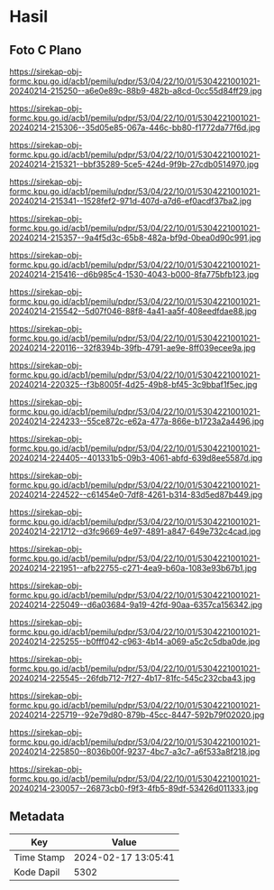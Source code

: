 # Hasil

## Foto C Plano

https://sirekap-obj-formc.kpu.go.id/acb1/pemilu/pdpr/53/04/22/10/01/5304221001021-20240214-215250--a6e0e89c-88b9-482b-a8cd-0cc55d84ff29.jpg

https://sirekap-obj-formc.kpu.go.id/acb1/pemilu/pdpr/53/04/22/10/01/5304221001021-20240214-215306--35d05e85-067a-446c-bb80-f1772da77f6d.jpg

https://sirekap-obj-formc.kpu.go.id/acb1/pemilu/pdpr/53/04/22/10/01/5304221001021-20240214-215321--bbf35289-5ce5-424d-9f9b-27cdb0514970.jpg

https://sirekap-obj-formc.kpu.go.id/acb1/pemilu/pdpr/53/04/22/10/01/5304221001021-20240214-215341--1528fef2-971d-407d-a7d6-ef0acdf37ba2.jpg

https://sirekap-obj-formc.kpu.go.id/acb1/pemilu/pdpr/53/04/22/10/01/5304221001021-20240214-215357--9a4f5d3c-65b8-482a-bf9d-0bea0d90c991.jpg

https://sirekap-obj-formc.kpu.go.id/acb1/pemilu/pdpr/53/04/22/10/01/5304221001021-20240214-215416--d6b985c4-1530-4043-b000-8fa775bfb123.jpg

https://sirekap-obj-formc.kpu.go.id/acb1/pemilu/pdpr/53/04/22/10/01/5304221001021-20240214-215542--5d07f046-88f8-4a41-aa5f-408eedfdae88.jpg

https://sirekap-obj-formc.kpu.go.id/acb1/pemilu/pdpr/53/04/22/10/01/5304221001021-20240214-220116--32f8394b-39fb-4791-ae9e-8ff039ecee9a.jpg

https://sirekap-obj-formc.kpu.go.id/acb1/pemilu/pdpr/53/04/22/10/01/5304221001021-20240214-220325--f3b8005f-4d25-49b8-bf45-3c9bbaf1f5ec.jpg

https://sirekap-obj-formc.kpu.go.id/acb1/pemilu/pdpr/53/04/22/10/01/5304221001021-20240214-224233--55ce872c-e62a-477a-866e-b1723a2a4496.jpg

https://sirekap-obj-formc.kpu.go.id/acb1/pemilu/pdpr/53/04/22/10/01/5304221001021-20240214-224405--401331b5-09b3-4061-abfd-639d8ee5587d.jpg

https://sirekap-obj-formc.kpu.go.id/acb1/pemilu/pdpr/53/04/22/10/01/5304221001021-20240214-224522--c61454e0-7df8-4261-b314-83d5ed87b449.jpg

https://sirekap-obj-formc.kpu.go.id/acb1/pemilu/pdpr/53/04/22/10/01/5304221001021-20240214-221712--d3fc9669-4e97-4891-a847-649e732c4cad.jpg

https://sirekap-obj-formc.kpu.go.id/acb1/pemilu/pdpr/53/04/22/10/01/5304221001021-20240214-221951--afb22755-c271-4ea9-b60a-1083e93b67b1.jpg

https://sirekap-obj-formc.kpu.go.id/acb1/pemilu/pdpr/53/04/22/10/01/5304221001021-20240214-225049--d6a03684-9a19-42fd-90aa-6357ca156342.jpg

https://sirekap-obj-formc.kpu.go.id/acb1/pemilu/pdpr/53/04/22/10/01/5304221001021-20240214-225255--b0fff042-c963-4b14-a069-a5c2c5dba0de.jpg

https://sirekap-obj-formc.kpu.go.id/acb1/pemilu/pdpr/53/04/22/10/01/5304221001021-20240214-225545--26fdb712-7f27-4b17-81fc-545c232cba43.jpg

https://sirekap-obj-formc.kpu.go.id/acb1/pemilu/pdpr/53/04/22/10/01/5304221001021-20240214-225719--92e79d80-879b-45cc-8447-592b79f02020.jpg

https://sirekap-obj-formc.kpu.go.id/acb1/pemilu/pdpr/53/04/22/10/01/5304221001021-20240214-225850--8036b00f-9237-4bc7-a3c7-a6f533a8f218.jpg

https://sirekap-obj-formc.kpu.go.id/acb1/pemilu/pdpr/53/04/22/10/01/5304221001021-20240214-230057--26873cb0-f9f3-4fb5-89df-53426d011333.jpg


## Metadata

| Key        | Value               |
| ---------- | ------------------- |
| Time Stamp | 2024-02-17 13:05:41 |
| Kode Dapil | 5302                |



